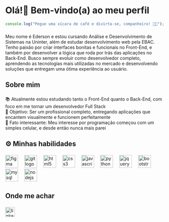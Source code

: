 <h1>Olá!👋 Bem-vindo(a) ao meu perfil</h1>

```js
console.log("Pegue uma xícara de café e divirta-se, companheiro! 👨‍💻");
```

###

<p align="left">Meu nome é Ederson e estou cursando Análise e Desenvolvimento de Sistemas na Uninter, além de estudar desenvolvimento web pela EBAC. Tenho paixão por criar interfaces bonitas e funcionais no Front-End, e também por desenvolver a lógica que roda por trás das aplicações no Back-End. Busco sempre evoluir como desenvolvedor completo, aprendendo as tecnologias mais utilizadas no mercado e desenvolvendo soluções que entregam uma ótima experiência ao usuário.</p>

###

<h2 align="left">Sobre mim</h2>

###

<p align="left">📚 Atualmente estou estudando tanto o Front-End quanto o Back-End, com foco em me tornar um desenvolvedor Full Stack<br>🎯 Objetivo: Ser um profissional completo, entregando aplicações que encantem visualmente e funcionem perfeitamente<br>🎲 Fato interessante: Meu interesse por programação começou com um simples celular, e desde então nunca mais parei</p>

###

<h2 align="left">⚙️ Minhas habilidades</h2>

###

<div align="left">
  <img src="https://cdn.jsdelivr.net/gh/devicons/devicon/icons/figma/figma-original.svg" height="40" alt="figma logo"  />
  <img width="12" />
  <img src="https://cdn.jsdelivr.net/gh/devicons/devicon/icons/git/git-original.svg" height="40" alt="git logo"  />
  <img width="12" />
  <img src="https://cdn.jsdelivr.net/gh/devicons/devicon/icons/html5/html5-original.svg" height="40" alt="html5 logo"  />
  <img width="12" />
  <img src="https://cdn.jsdelivr.net/gh/devicons/devicon/icons/css3/css3-original.svg" height="40" alt="css3 logo"  />
  <img width="12" />
  <img src="https://cdn.jsdelivr.net/gh/devicons/devicon/icons/javascript/javascript-plain.svg" height="40" alt="javascript logo"  />
  <img width="12" />
  <img src="https://cdn.jsdelivr.net/gh/devicons/devicon/icons/python/python-original.svg" height="40" alt="python logo"  />
  <img width="12" />
  <img src="https://cdn.jsdelivr.net/gh/devicons/devicon/icons/jquery/jquery-original.svg" height="40" alt="jquery logo"  />
  <img width="12" />
  <img src="https://cdn.jsdelivr.net/gh/devicons/devicon/icons/bootstrap/bootstrap-original.svg" height="40" alt="bootstrap logo"  />
  <img width="12" />
  <img src="https://cdn.jsdelivr.net/gh/devicons/devicon/icons/mysql/mysql-original.svg" height="40" alt="mysql logo"  />
  <img width="12" />
  <img src="https://cdn.jsdelivr.net/gh/devicons/devicon/icons/nodejs/nodejs-original.svg" height="40" alt="nodejs logo"  />
</div>

###

<h2 align="left">Onde me achar</h2>

###

<div align="left">
  <a href="https://www.linkedin.com/in/eddo-ramos" target="_blank">
    <img src="https://img.shields.io/static/v1?message=LinkedIn&logo=linkedin&label=&color=0077B5&logoColor=white&labelColor=&style=for-the-badge" height="30" alt="linkedin logo"  />
  </a>
</div>

###
